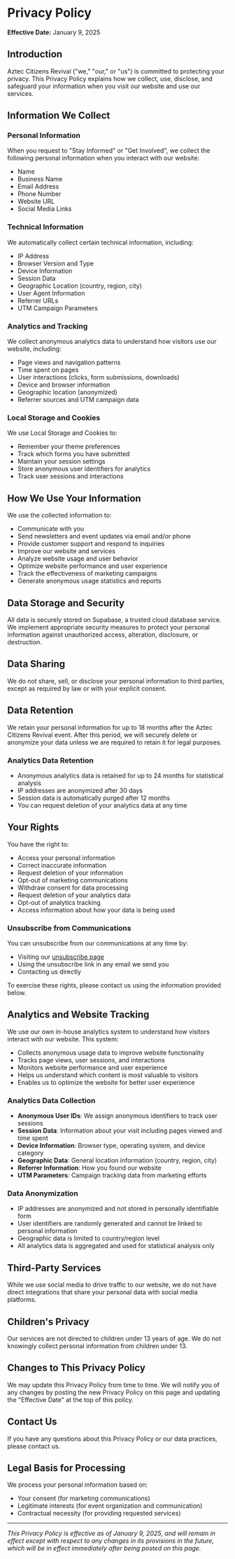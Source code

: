 # Privacy Policy

**Effective Date:** January 9, 2025

## Introduction

Aztec Citizens Revival ("we," "our," or "us") is committed to protecting your privacy. This Privacy Policy explains how we collect, use, disclose, and safeguard your information when you visit our website and use our services.

## Information We Collect

### Personal Information
When you request to "Stay Informed" or "Get Involved", we collect the following personal information when you interact with our website:
- Name
- Business Name
- Email Address
- Phone Number
- Website URL
- Social Media Links

### Technical Information
We automatically collect certain technical information, including:
- IP Address
- Browser Version and Type
- Device Information
- Session Data
- Geographic Location (country, region, city)
- User Agent Information
- Referrer URLs
- UTM Campaign Parameters

### Analytics and Tracking
We collect anonymous analytics data to understand how visitors use our website, including:
- Page views and navigation patterns
- Time spent on pages
- User interactions (clicks, form submissions, downloads)
- Device and browser information
- Geographic location (anonymized)
- Referrer sources and UTM campaign data

### Local Storage and Cookies
We use Local Storage and Cookies to:
- Remember your theme preferences
- Track which forms you have submitted
- Maintain your session settings
- Store anonymous user identifiers for analytics
- Track user sessions and interactions

## How We Use Your Information

We use the collected information to:
- Communicate with you
- Send newsletters and event updates via email and/or phone
- Provide customer support and respond to inquiries
- Improve our website and services
- Analyze website usage and user behavior
- Optimize website performance and user experience
- Track the effectiveness of marketing campaigns
- Generate anonymous usage statistics and reports

## Data Storage and Security

All data is securely stored on Supabase, a trusted cloud database service. We implement appropriate security measures to protect your personal information against unauthorized access, alteration, disclosure, or destruction.

## Data Sharing

We do not share, sell, or disclose your personal information to third parties, except as required by law or with your explicit consent.

## Data Retention

We retain your personal information for up to 18 months after the Aztec Citizens Revival event. After this period, we will securely delete or anonymize your data unless we are required to retain it for legal purposes.

### Analytics Data Retention
- Anonymous analytics data is retained for up to 24 months for statistical analysis
- IP addresses are anonymized after 30 days
- Session data is automatically purged after 12 months
- You can request deletion of your analytics data at any time

## Your Rights

You have the right to:
- Access your personal information
- Correct inaccurate information
- Request deletion of your information
- Opt-out of marketing communications
- Withdraw consent for data processing
- Request deletion of your analytics data
- Opt-out of analytics tracking
- Access information about how your data is being used

### Unsubscribe from Communications

You can unsubscribe from our communications at any time by:
- Visiting our [unsubscribe page](/unsubscribe)
- Using the unsubscribe link in any email we send you
- Contacting us directly

To exercise these rights, please contact us using the information provided below.

## Analytics and Website Tracking

We use our own in-house analytics system to understand how visitors interact with our website. This system:

- Collects anonymous usage data to improve website functionality
- Tracks page views, user sessions, and interactions
- Monitors website performance and user experience
- Helps us understand which content is most valuable to visitors
- Enables us to optimize the website for better user experience

### Analytics Data Collection
- **Anonymous User IDs**: We assign anonymous identifiers to track user sessions
- **Session Data**: Information about your visit including pages viewed and time spent
- **Device Information**: Browser type, operating system, and device category
- **Geographic Data**: General location information (country, region, city)
- **Referrer Information**: How you found our website
- **UTM Parameters**: Campaign tracking data from marketing efforts

### Data Anonymization
- IP addresses are anonymized and not stored in personally identifiable form
- User identifiers are randomly generated and cannot be linked to personal information
- Geographic data is limited to country/region level
- All analytics data is aggregated and used for statistical analysis only

## Third-Party Services

While we use social media to drive traffic to our website, we do not have direct integrations that share your personal data with social media platforms.

## Children's Privacy

Our services are not directed to children under 13 years of age. We do not knowingly collect personal information from children under 13.

## Changes to This Privacy Policy

We may update this Privacy Policy from time to time. We will notify you of any changes by posting the new Privacy Policy on this page and updating the "Effective Date" at the top of this policy.

## Contact Us

If you have any questions about this Privacy Policy or our data practices, please contact us.

## Legal Basis for Processing

We process your personal information based on:
- Your consent (for marketing communications)
- Legitimate interests (for event organization and communication)
- Contractual necessity (for providing requested services)

---

*This Privacy Policy is effective as of January 9, 2025, and will remain in effect except with respect to any changes in its provisions in the future, which will be in effect immediately after being posted on this page.*
